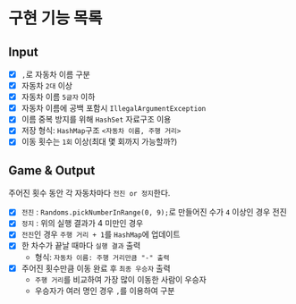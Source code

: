 # 구현 기능 목록
## Input
- [X] `,`로 자동차 이름 구분
- [X] 자동차 `2대` 이상
- [X] 자동차 이름 `5글자` 이하
- [X] 자동차 이름에 공백 포함시 `IllegalArgumentException`
- [X] 이름 중복 방지를 위해 `HashSet` 자료구조 이용
- [X] 저장 형식: `HashMap`구조 `<자동차 이름, 주행 거리>` 
- [X] 이동 횟수는 `1회` 이상(최대 몇 회까지 가능할까?)

## Game & Output
주어진 횟수 동안 각 자동차마다 `전진 or 정지`한다.
- [X] `전진` : `Randoms.pickNumberInRange(0, 9);`로 만들어진 수가 `4` 이상인 경우 전진
- [X] `정지` : 위의 실행 결과가 4 미만인 경우
- [X]  `전진`인 경우 `주행 거리 + 1`를 `HashMap`에 업데이트
- [X] 한 차수가 끝날 때마다 `실행 결과` 출력
  - 형식: `자동차 이름: 주행 거리만큼 "-" 출력`
- [X] 주어진 횟수만큼 이동 완료 후 `최종 우승자` 출력
  - `주행 거리`를 비교하여 가장 많이 이동한 사람이 우승자
  - 우승자가 여러 명인 경우 `,`를 이용하여 구분
